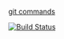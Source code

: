 [git commands](https://github.com/sherif-ffs/IS601-git-project/blob/master/GITCOMMANDS.MD)

[![Build Status](https://travis-ci.org/as4235/project2.svg?branch=master)](https://travis-ci.org/as4235/project2)
